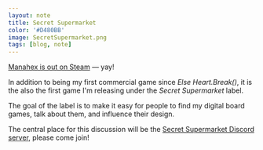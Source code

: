 ```yaml
---
layout: note
title: Secret Supermarket
color: '#D480BB'
image: SecretSupermarket.png
tags: [blog, note]
---
```


[Manahex is out on
Steam](https://store.steampowered.com/app/2774650/Manahex/) &mdash; yay!

In addition to being my first commercial game since
*Else&nbsp;Heart.Break()*, it is the also the first game I'm releasing
under the *Secret&nbsp;Supermarket* label.

The goal of the label is to make it easy for people to find my
digital board games, talk about them, and influence their design.

The central place for this discussion will be the [Secret Supermarket
Discord server](https://discord.gg/xPQJgrbpDs), please come join!
